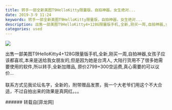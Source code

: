 ```yaml
---
title: 转手一部全新美图T9HelloKitty限量版，自拍神器，女生绝对...
date: 2019-3-9 11:24
keywords: 转手一部全新美图T9HelloKitty限量版，自拍神器，女生绝对...
description: 出售一部美图T9HelloKitty4+128G限量版手机,全新,刚买一周,自拍神器,女孩子应该都喜欢,本来是送给我女朋友的,但是因为她是台湾人, 大陆行货用不了很多她需要使用的软件,所以转手,全新加赠品, 原价2799+300空运费,真心需要的可以议价...联系方式见我论坛名字，全新的，附带赠品发票，我一个大老爷们用这个不大合适，不过自拍出来的效果是真网红。。。
categories: used
---
```

<td class="t_f" id="postmessage_3187532">


<img aid="1107233" data-cf-modified-1d03befe3c88a207ab4a7aaf-="" file="data/attachment/forum/201903/09/112250vtrmrf299mozi4o0.jpg.thumb.jpg" id="aimg_1107233" inpost="1" onclick="" onmouseover="" src="http://www.flw.ph/data/attachment/forum/201903/09/112250vtrmrf299mozi4o0.jpg" style="cursor:pointer" zoomfile="data/attachment/forum/201903/09/112250vtrmrf299mozi4o0.jpg"/>


出售一部美图T9HelloKitty4+128G限量版手机,全新,刚买一周,自拍神器,女孩子应该都喜欢,本来是送给我女朋友的,但是因为她是台湾人, 大陆行货用不了很多她需要使用的软件,所以转手,全新加赠品, 原价2799+300空运费,真心需要的可以议价...<br/>
<br/>
联系方式见我论坛名字，全新的，附带赠品发票，我一个大老爷们用这个不大合适，不过自拍出来的效果是真网红。。。<br/>
</td>
###### 转载自[菲龙网]